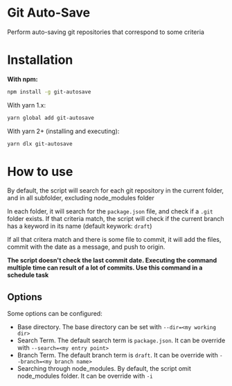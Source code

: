 # Git Auto-Save
Perform auto-saving git repositories that correspond to some criteria

# Installation
__With npm:__

```bash
npm install -g git-autosave
```

With yarn 1.x:
```bash
yarn global add git-autosave
```

With yarn 2+ (installing and executing):
```bash
yarn dlx git-autosave
```

# How to use

By default, the script will search for each git repository in the current folder, and in all subfolder, excluding node_modules folder

In each folder, it will search for the `package.json` file, and check if a `.git` folder exists. If that criteria match, the script will check if the current branch has a keyword in its name (default keywork: `draft`)

If all that critera match and there is some file to commit, it will add the files, commit with the date as a message, and push to origin.

__The script doesn't check the last commit date. Executing the command multiple time can result of a lot of commits. Use this command in a schedule task__

## Options
Some options can be configured:

* Base directory. The base directory can be set with `--dir=<my working dir>`
* Search Term. The default search term is `package.json`. It can be override with `--search=<my entry point>`
* Branch Term. The default branch term is `draft`. It can be override with `--branch=<my branch name>`
* Searching through node_modules. By default, the script omit node_modules folder. It can be override with `-i`